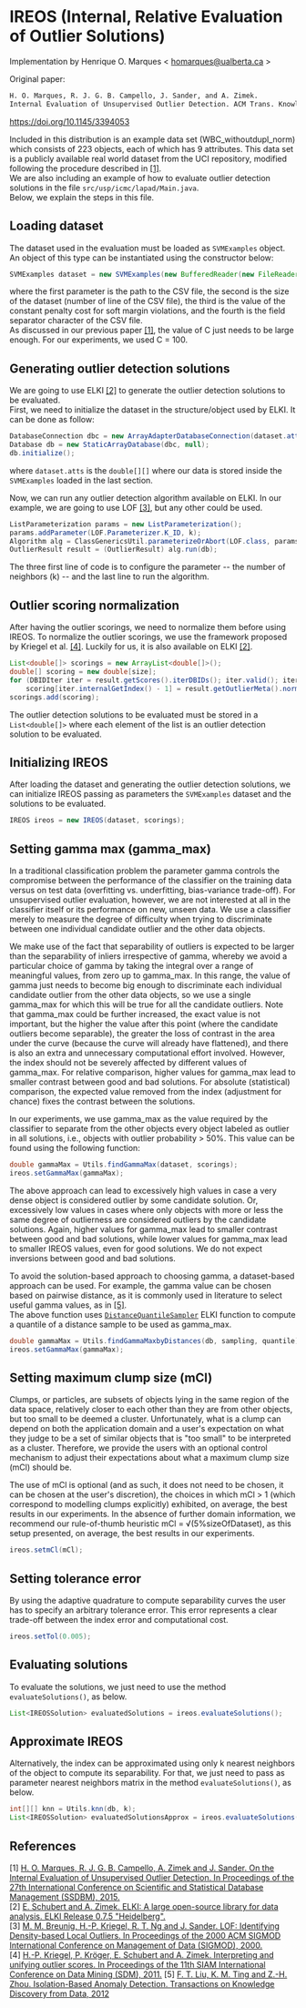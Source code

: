 # IREOS (Internal, Relative Evaluation of Outlier Solutions)

Implementation by Henrique O. Marques < homarques@ualberta.ca >

Original paper:

```latex
H. O. Marques, R. J. G. B. Campello, J. Sander, and A. Zimek.
Internal Evaluation of Unsupervised Outlier Detection. ACM Trans. Knowl. Discov. Data, Vol. 14, No. 4, Article 47, 2020.
```

https://doi.org/10.1145/3394053

Included in this distribution is an example data set (WBC_withoutdupl_norm) which consists of 223 objects, each of which has 9 attributes. This data set is a publicly available real world dataset from the UCI repository, modified following the procedure described in [[1]](#references). <br>
We are also including an example of how to evaluate outlier detection solutions in the file ```src/usp/icmc/lapad/Main.java```. <br>
Below, we explain the steps in this file.

## Loading dataset

The dataset used in the evaluation must be loaded as ```SVMExamples``` object. An object of this type can be instantiated using the constructor below:</br>

```java
SVMExamples dataset = new SVMExamples(new BufferedReader(new FileReader("/path/to/csv")), sizeOfDataset, C, separator);
```
where the first parameter is the path to the CSV file, the second is the size of the dataset (number of line of the CSV file), the third is the value of the constant penalty cost for soft margin violations, and the fourth is the field separator character of the CSV file.<br>
As discussed in our previous paper [[1]](#references), the value of C just needs to be large enough. For our experiments, we used C = 100.

## Generating outlier detection solutions

We are going to use ELKI [[2]](#references) to generate the outlier detection solutions to be evaluated.<br>
First, we need to initialize the dataset in the structure/object used by ELKI. It can be done as follow:<br>
```java
DatabaseConnection dbc = new ArrayAdapterDatabaseConnection(dataset.atts);
Database db = new StaticArrayDatabase(dbc, null);
db.initialize();
```

where ```dataset.atts``` is the ```double[][]``` where our data is stored inside the ```SVMExamples``` loaded in the last section.

Now, we can run any outlier detection algorithm available on ELKI. In our example, we are going to use LOF [[3]](#references), but any other could be used.

```java
ListParameterization params = new ListParameterization();
params.addParameter(LOF.Parameterizer.K_ID, k);
Algorithm alg = ClassGenericsUtil.parameterizeOrAbort(LOF.class, params);
OutlierResult result = (OutlierResult) alg.run(db);
```

The three first line of code is to configure the parameter -- the number of neighbors (k) -- and the last line to run the algorithm.

##  Outlier scoring normalization

After having the outlier scorings, we need to normalize them before using IREOS. To normalize the outlier scorings, we use the framework proposed by Kriegel et al. [[4]](#references). Luckily for us, it is also available on ELKI [[2]](#references).
```java
List<double[]> scorings = new ArrayList<double[]>();
double[] scoring = new double[size];
for (DBIDIter iter = result.getScores().iterDBIDs(); iter.valid(); iter.advance())
    scoring[iter.internalGetIndex() - 1] = result.getOutlierMeta().normalizeScore(result.getScores().doubleValue(iter));
scorings.add(scoring);
 ```
 The outlier detection solutions to be evaluated must be stored in a ```List<double[]>``` where each element of the list is an outlier detection solution to be evaluated.
 
## Initializing IREOS
After loading the dataset and generating the outlier detection solutions, we can initialize IREOS passing as parameters the ```SVMExamples``` dataset and the solutions to be evaluated. 
 ```java
IREOS ireos = new IREOS(dataset, scorings);
```

## Setting gamma max (gamma_max)
In a traditional classification problem the parameter gamma controls the compromise between the performance of the classifier on the training data versus on test data (overfitting vs. underfitting, bias-variance trade-off). For unsupervised outlier evaluation, however, we are not interested at all in the classifier itself or its performance on new, unseen data. We use a classifier merely to measure the degree of difficulty when trying to discriminate between one individual candidate outlier and the other data objects.

We make use of the fact that separability of outliers is expected to be larger than the separability of inliers irrespective of gamma, whereby we avoid a particular choice of gamma by taking the integral over a range of meaningful values, from zero up to gamma_max. In this range, the value of gamma just needs to become big enough to discriminate each individual candidate outlier from the other data objects, so we use a single gamma_max for which this will be true for all the candidate outliers. Note that gamma_max could be further increased, the exact value is not important, but the higher the value after this point (where the candidate outliers become separable), the greater the loss of contrast in the area under the curve (because the curve will already have flattened), and there is also an extra and unnecessary computational effort involved. However, the index should not be severely affected by different values of gamma_max. For relative comparison, higher values for gamma_max lead to smaller contrast between good and bad solutions. For absolute (statistical) comparison, the expected value removed from the index (adjustment for chance) fixes the contrast between the solutions.

In our experiments, we use gamma_max as the value required by the classifier to separate from the other objects every object labeled as outlier in all solutions, i.e., objects with outlier probability > 50%. This value can be found using the following function:

 ```java
double gammaMax = Utils.findGammaMax(dataset, scorings);
ireos.setGammaMax(gammaMax);
```
The above approach can lead to excessively high values in case a very dense object is considered outlier by some candidate solution. Or, excessively low values in cases where only objects with more or less the same degree of outlierness are considered outliers by the candidate solutions. Again, higher values for gamma_max lead to smaller contrast between good and bad solutions, while lower values for gamma_max lead to smaller IREOS values, even for good solutions. We do not expect inversions between good and bad solutions.

To avoid the solution-based approach to choosing gamma, a dataset-based approach can be used. For example, the gamma value can be chosen based on pairwise distance, as it is commonly used in literature to select useful gamma values, as in [[5]](#references).<br>
The above function uses [```DistanceQuantileSampler```](http://elki.dbs.ifi.lmu.de/releases/release0.7.5/doc/de/lmu/ifi/dbs/elki/algorithm/statistics/DistanceQuantileSampler.html) ELKI function to compute a quantile of a distance sample to be used as gamma_max.

 ```java
double gammaMax = Utils.findGammaMaxbyDistances(db, sampling, quantile);
ireos.setGammaMax(gammaMax);
```
  
## Setting maximum clump size (mCl)
Clumps, or particles, are subsets of objects lying in the same region of the data space, relatively closer to each other than they are from other objects, but too small to be deemed a cluster. Unfortunately, what is a clump can depend on both the application domain and a user's expectation on what they judge to be a set of similar objects that is "too small" to be interpreted as a cluster. Therefore, we provide the users with an optional control mechanism to adjust their expectations about what a maximum clump size (mCl) should be.

The use of mCl is optional (and as such, it does not need to be chosen, it can be chosen at the user's discretion), the choices in which mCl > 1 (which correspond to modelling clumps explicitly) exhibited, on average, the best results in our experiments. In the absence of further domain information, we recommend our rule-of-thumb heuristic mCl = √(5%sizeOfDataset), as this setup presented, on average, the best results in our experiments.
 ```java
ireos.setmCl(mCl);
```

## Setting tolerance error
By using the adaptive quadrature to compute separability curves the user has to specify an arbitrary tolerance error. This error represents a clear trade-off between the index error and computational cost.
 ```java
ireos.setTol(0.005);
```

## Evaluating solutions
To evaluate the solutions, we just need to use the method ```evaluateSolutions()```, as below.
 ```java
List<IREOSSolution> evaluatedSolutions = ireos.evaluateSolutions();
```

## Approximate IREOS
Alternatively, the index can be approximated using only k nearest neighbors of the object to compute its separability. For that, we just need to pass as parameter nearest neighbors matrix in the method ```evaluateSolutions()```, as below.

 ```java
int[][] knn = Utils.knn(db, k);
List<IREOSSolution> evaluatedSolutionsApprox = ireos.evaluateSolutions(knn);
```

## <a name="references">References</a>
[1] [H. O. Marques, R. J. G. B. Campello, A. Zimek and J. Sander. On the Internal Evaluation of Unsupervised Outlier Detection. In Proceedings of the 27th International Conference on Scientific and Statistical Database Management (SSDBM), 2015.](https://doi.org/10.1145/2791347.2791352)<br>
[2] [E. Schubert and A. Zimek. ELKI: A large open-source library for data analysis. ELKI Release 0.7.5 "Heidelberg".](https://elki-project.github.io/)<br>
[3] [M. M. Breunig, H.-P. Kriegel, R. T. Ng and J. Sander. LOF: Identifying Density-based Local Outliers. In Proceedings of the 2000 ACM SIGMOD International Conference on Management of Data (SIGMOD), 2000.](https://doi.org/10.1145/335191.335388)<br>
[4] [H.-P. Kriegel, P. Kröger, E. Schubert and A. Zimek. Interpreting and unifying outlier scores. In Proceedings of the 11th SIAM International Conference on Data Mining (SDM), 2011.](https://www.dbs.ifi.lmu.de/~zimek/publications/SDM2011/SDM11-outlier-preprint.pdf)
[5] [F. T. Liu, K. M. Ting and Z.-H. Zhou. Isolation-Based Anomaly Detection. Transactions on Knowledge Discovery from Data, 2012](https://doi.org/10.1145/2133360.2133363)
